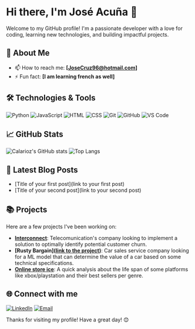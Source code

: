 # Hi there, I'm José Acuña 👋

Welcome to my GitHub profile! I'm a passionate developer with a love for coding, learning new technologies, and building impactful projects.

## 🚀 About Me

- 📫 How to reach me: **[JoseCruz96@hotmail.com]**
- ⚡ Fun fact: **[I am learning french as well]**

## 🛠️ Technologies & Tools

![Python](https://img.shields.io/badge/-Python-05122A?style=flat&logo=python) 
![JavaScript](https://img.shields.io/badge/-JavaScript-05122A?style=flat&logo=javascript)
![HTML](https://img.shields.io/badge/-HTML-05122A?style=flat&logo=html5)
![CSS](https://img.shields.io/badge/-CSS-05122A?style=flat&logo=css3)
![Git](https://img.shields.io/badge/-Git-05122A?style=flat&logo=git)
![GitHub](https://img.shields.io/badge/-GitHub-05122A?style=flat&logo=github)
![VS Code](https://img.shields.io/badge/-VS%20Code-05122A?style=flat&logo=visual-studio-code)

## 📈 GitHub Stats

![Calarioz's GitHub stats](https://github-readme-stats.vercel.app/api?username=Calarioz&show_icons=true&theme=radical)
![Top Langs](https://github-readme-stats.vercel.app/api/top-langs/?username=Calarioz&layout=compact&theme=radical)

## 📝 Latest Blog Posts

<!-- BLOG-POST-LIST:START -->
<!-- If you don't have a blog, you can remove this section or refer to your favorite blog posts -->
- [Title of your first post](link to your first post)
- [Title of your second post](link to your second post)
<!-- BLOG-POST-LIST:END -->

## 📚 Projects

Here are a few projects I've been working on:

- **[Interconnect](https://github.com/Calarioz/DS_Interconnect_FinalProject)**: Telecomunication's company looking to implement a solution to optimally identify potential customer churn.
- **[Rusty Bargain]([link to the project](https://github.com/Calarioz/DS_RustyBargain))**: Car sales service company looking for a ML model that can determine the value of a car based on some technical specifications.
- **[Online store ice](https://github.com/Calarioz/DA_Games)**: A quick analysis about the life span of some platforms like xbox/playstation and their best sellers per genre.


## 🌐 Connect with me

[![LinkedIn](https://img.shields.io/badge/-LinkedIn-05122A?style=flat&logo=linkedin)](www.linkedin.com/in/josea96)
[![Email](https://img.shields.io/badge/-Email-05122A?style=flat&logo=gmail)](mailto:JoseCruz96@hotmail.com)

Thanks for visiting my profile! Have a great day! 😊
